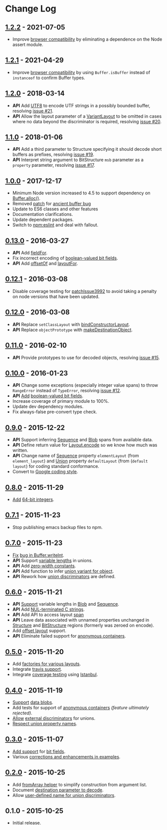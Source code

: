 # Change Log

## [1.2.2] - 2021-07-05

* Improve [browser compatibility][pr#26] by eliminating a dependence on
  the Node assert module.

## [1.2.1] - 2021-04-29

* Improve [browser compatibility][pr#24] by using `Buffer.isBuffer` instead of
  `instanceof` to confirm Buffer types.

## [1.2.0] - 2018-03-14

* **API** Add [UTF8][doc:UTF8] to encode UTF strings in a possibly
  bounded buffer, resolving [issue #21][issue#21].
* **API** Allow the layout parameter of
  a [VariantLayout][doc:VariantLayout] to be omitted in cases where no
  data beyond the discriminator is required,
  resolving [issue #20][issue#20].

## [1.1.0] - 2018-01-06

* **API** Add a third parameter to Structure specifying it should decode
  short buffers as prefixes, resolving [issue #19][issue#19].
* **API** Interpret string argument to BitStructure `msb` parameter as
  a `property` parameter, resolving [issue #17][issue#17].

## [1.0.0] - 2017-12-17

* Minimum Node version increased to 4.5 to support dependency
  on
  [Buffer.alloc()](https://nodejs.org/dist/latest-v4.x/docs/api/buffer.html#buffer_class_method_buffer_alloc_size_fill_encoding).
* Removed [patch][node:issue#3994] for [ancient buffer bug][node:issue#3992]
* Update to ES6 classes and other features
* Documentation clarifications.
* Update dependent packages.
* Switch to [npm:eslint] and deal with fallout.

## [0.13.0] - 2016-03-27

* **API** Add [fieldFor][doc:BitStructure.fieldFor].
* Fix incorrect encoding of [boolean-valued bit fields][doc:Boolean].
* **API** Add [offsetOf][doc:Structure.offsetOf] and [layoutFor][doc:Structure.layoutFor].

## [0.12.1] - 2016-03-08

* Disable coverage testing for [patchIssue3992][doc:patchIssue3992] to
  avoid taking a penalty on node versions that have been updated.

## [0.12.0] - 2016-03-08

* **API** Replace `setClassLayout` with [bindConstructorLayout][doc:bindConstructorLayout].
* **API** Replace `objectPrototype` with [makeDestinationObject][doc:makeDestinationObject].

## [0.11.0] - 2016-02-10

* **API** Provide prototypes to use for decoded objects, resolving
  [issue #15][issue#15].

## [0.10.0] - 2016-01-23

* **API** Change some exceptions (especially integer value spans) to
  throw `RangeError` instead of `TypeError`, resolving
  [issue #12][issue#12].
* **API** [Add][issue#14] [boolean-valued bit fields][doc:Boolean].
* Increase coverage of primary module to 100%.
* Update dev dependency modules.
* Fix always-false pre-convert type check.

## [0.9.0] - 2015-12-22

* **API** Support inferring [Sequence][doc:Sequence.count] and
  [Blob][doc:Blob.length] spans from available data.
* **API** Define return value for [Layout.encode][doc:Layout.encode] so
  we know how much was written.
* **API** Change name of [Sequence][doc:Sequence] property
  `elementLayout` (from `element_layout`) and [Union][doc:Union]
  property `defaultLayout` (from (`default layout`) for coding standard
  conformance.
* Convert to [Google coding style][npm:jscs].

## [0.8.0] - 2015-11-29

* [Add][issue#13] [64-bit integers][doc:NearInt64].

## [0.7.1] - 2015-11-23

* Stop publishing emacs backup files to npm.

## [0.7.0] - 2015-11-23

* [Fix][doc:patchIssue3992] [bug in Buffer.writeInt][node:issue#3992].
* **API** Support [variable lengths][doc:Layout.getSpan] in
  unions.
* **API** Add [zero-width constants][doc:Constant].
* **API** Add function to infer [union variant for object][doc:Union.getSourceVariant].
* **API** Rework how [union discriminators][doc:UnionDiscriminator] are
  defined.

## [0.6.0] - 2015-11-21

* **API** [Support][issue#11] variable lengths in
  [Blob][doc:Blob.length] and [Sequence][doc:Sequence.count].
* **API** Add [NUL-terminated C strings][doc:CString].
* **API** Add API to access layout [span][doc:Layout.span]
* **API** Leave data associated with unnamed properties unchanged in
  [Structure][doc:structure] and [BitStructure][doc:BitStructure] regions
  (formerly was zeroed on encode).
* Add [offset layout][doc:OffsetLayout] support.
* **API** Eliminate failed support for [anonymous containers][issue#8].

## [0.5.0] - 2015-11-20

* Add [factories for various layouts][issue#10].
* Integrate [travis support][ci:travis].
* Integrate [coverage testing][ci:coveralls] using [Istanbul][npm:istanbul].

## [0.4.0] - 2015-11-19

* [Support][issue#9] [data blobs][doc:Blob].
* Add tests for support of [anonymous containers][issue#8] *(feature
  ultimately rejected)*.
* [Allow][issue#7] [external discriminators][doc:UnionDiscriminator] for
  unions.
* [Respect union property names][issue#6].

## [0.3.0] - 2015-11-07

* [Add support][issue#5] for [bit fields][doc:BitField].
* Various [corrections and enhancements in examples][issue#4].

## [0.2.0] - 2015-10-25

* Add [fromArray helper][issue#3] to simplify construction from argument
  list.
* Document [destination parameter to decode][issue#2].
* Allow [user-defined name for union discriminators][issue#1].

## 0.1.0 - 2015-10-25

* Initial release.

[1.2.2]: https://github.com/pabigot/buffer-layout/compare/v1.2.1...v1.2.2
[1.2.1]: https://github.com/pabigot/buffer-layout/compare/v1.2.0...v1.2.1
[1.2.0]: https://github.com/pabigot/buffer-layout/compare/v1.1.0...v1.2.0
[1.1.0]: https://github.com/pabigot/buffer-layout/compare/v1.0.0...v1.1.0
[1.0.0]: https://github.com/pabigot/buffer-layout/compare/v0.13.0...v1.0.0
[0.13.0]: https://github.com/pabigot/buffer-layout/compare/v0.12.0...v0.13.0
[0.12.1]: https://github.com/pabigot/buffer-layout/compare/v0.12.0...v0.12.1
[0.12.0]: https://github.com/pabigot/buffer-layout/compare/v0.11.0...v0.12.0
[0.11.0]: https://github.com/pabigot/buffer-layout/compare/v0.10.0...v0.11.0
[0.10.0]: https://github.com/pabigot/buffer-layout/compare/v0.9.0...v0.10.0
[0.9.0]: https://github.com/pabigot/buffer-layout/compare/v0.8.0...v0.9.0
[0.8.0]: https://github.com/pabigot/buffer-layout/compare/v0.7.0...v0.8.0
[0.7.1]: https://github.com/pabigot/buffer-layout/compare/v0.7.0...v0.7.1
[0.7.0]: https://github.com/pabigot/buffer-layout/compare/v0.6.0...v0.7.0
[0.6.0]: https://github.com/pabigot/buffer-layout/compare/v0.5.0...v0.6.0
[0.5.0]: https://github.com/pabigot/buffer-layout/compare/v0.4.0...v0.5.0
[0.4.0]: https://github.com/pabigot/buffer-layout/compare/v0.3.0...v0.4.0
[0.3.0]: https://github.com/pabigot/buffer-layout/compare/v0.2.0...v0.3.0
[0.2.0]: https://github.com/pabigot/buffer-layout/compare/v0.1.0...v0.2.0
[doc:bindConstructorLayout]: http://pabigot.github.io/buffer-layout/module-Layout.html#.bindConstructorLayout
[doc:BitField]: http://pabigot.github.io/buffer-layout/module-Layout-BitField.html
[doc:BitStructure]: http://pabigot.github.io/buffer-layout/module-Layout-BitStructure.html
[doc:BitStructure.fieldFor]: http://pabigot.github.io/buffer-layout/module-Layout-BitStructure.html#fieldFor
[doc:Blob]: http://pabigot.github.io/buffer-layout/module-Layout-Blob.html
[doc:Blob.length]: http://pabigot.github.io/buffer-layout/module-Layout-Blob.html#length
[doc:Boolean]: http://pabigot.github.io/buffer-layout/module-Layout-Boolean.html
[doc:Constant]: http://pabigot.github.io/buffer-layout/module-Layout-Constant.html
[doc:CString]: http://pabigot.github.io/buffer-layout/module-Layout-CString.html
[doc:Layout.encode]: http://pabigot.github.io/buffer-layout/module-Layout-Layout.html#encode
[doc:Layout.getSpan]: http://pabigot.github.io/buffer-layout/module-Layout-Layout.html#getSpan
[doc:Layout.span]: http://pabigot.github.io/buffer-layout/module-Layout-Layout.html#span
[doc:makeDestinationObject]: http://pabigot.github.io/buffer-layout/module-Layout-Layout.html#makeDestinationObject
[doc:NearInt64]: http://pabigot.github.io/buffer-layout/module-Layout-NearInt64.html
[doc:OffsetLayout]: http://pabigot.github.io/buffer-layout/module-Layout-OffsetLayout.html
[doc:patchIssue3992]: http://pabigot.github.io/buffer-layout/module-patchIssue3992.html
[doc:Sequence]: http://pabigot.github.io/buffer-layout/module-Layout-Sequence.html
[doc:Sequence.count]: http://pabigot.github.io/buffer-layout/module-Layout-Sequence.html#count
[doc:Structure]: http://pabigot.github.io/buffer-layout/module-Layout-Structure.html
[doc:Structure.layoutFor]: http://pabigot.github.io/buffer-layout/module-Layout-Structure.html#layoutFor
[doc:Structure.offsetOf]: http://pabigot.github.io/buffer-layout/module-Layout-Structure.html#offsetOf
[doc:Union]: http://pabigot.github.io/buffer-layout/module-Layout-Union.html
[doc:Union.getSourceVariant]: http://pabigot.github.io/buffer-layout/module-Layout-Union.html#getSourceVariant
[doc:UnionDiscriminator]: http://pabigot.github.io/buffer-layout/module-Layout-UnionDiscriminator.html
[doc:UTF8]: http://pabigot.github.io/buffer-layout/module-Layout-UTF8.html
[doc:VariantLayout]: http://pabigot.github.io/buffer-layout/module-Layout-VariantLayout.html
[issue#1]: https://github.com/pabigot/buffer-layout/issues/1
[issue#2]: https://github.com/pabigot/buffer-layout/issues/2
[issue#3]: https://github.com/pabigot/buffer-layout/issues/3
[issue#4]: https://github.com/pabigot/buffer-layout/issues/4
[issue#5]: https://github.com/pabigot/buffer-layout/issues/5
[issue#6]: https://github.com/pabigot/buffer-layout/issues/6
[issue#7]: https://github.com/pabigot/buffer-layout/issues/7
[issue#8]: https://github.com/pabigot/buffer-layout/issues/8
[issue#9]: https://github.com/pabigot/buffer-layout/issues/9
[issue#10]: https://github.com/pabigot/buffer-layout/issues/10
[issue#11]: https://github.com/pabigot/buffer-layout/issues/11
[issue#12]: https://github.com/pabigot/buffer-layout/issues/12
[issue#13]: https://github.com/pabigot/buffer-layout/issues/13
[issue#14]: https://github.com/pabigot/buffer-layout/issues/14
[issue#15]: https://github.com/pabigot/buffer-layout/issues/15
[issue#17]: https://github.com/pabigot/buffer-layout/issues/17
[issue#19]: https://github.com/pabigot/buffer-layout/issues/19
[issue#20]: https://github.com/pabigot/buffer-layout/issues/20
[issue#21]: https://github.com/pabigot/buffer-layout/issues/21
[pr#24]: https://github.com/pabigot/buffer-layout/pull/24
[pr#26]: https://github.com/pabigot/buffer-layout/pull/26
[ci:travis]: https://travis-ci.org/pabigot/buffer-layout
[ci:coveralls]: https://coveralls.io/github/pabigot/buffer-layout
[node:issue#3992]: https://github.com/nodejs/node/issues/3992
[node:issue#3994]: https://github.com/nodejs/node/issues/3994
[npm:istanbul]: https://www.npmjs.com/package/istanbul
[npm:jscs]: https://www.npmjs.com/package/jscs
[npm:eslint]: https://www.npmjs.com/package/eslint

<!---
# Local Variables:
# mode:markdown
# End:
-->
